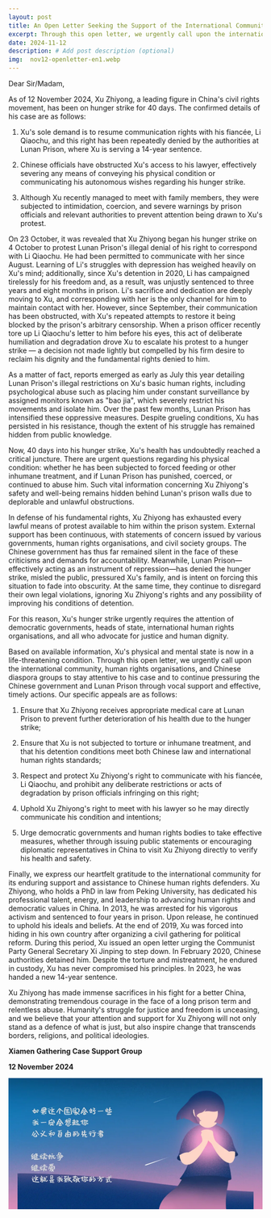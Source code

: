 ```yaml
---
layout: post
title: An Open Letter Seeking the Support of the International Community, Human Rights Organisations, and Chinese Diaspora Groups Regarding the Hunger Strike of Xu Zhiyong
excerpt: Through this open letter, we urgently call upon the international community, human rights organisations, and Chinese diaspora groups to stay attentive to his case and to continue pressuring the Chinese government and Lunan Prison through vocal support and effective, timely actions. 
date: 2024-11-12 
description: # Add post description (optional)
img:  nov12-openletter-en1.webp
---
```


Dear Sir/Madam,

As of 12 November 2024, Xu Zhiyong, a leading figure in China's civil rights movement, has been on hunger strike for 40 days. The confirmed details of his case are as follows:

1. Xu's sole demand is to resume communication rights with his fiancée, Li Qiaochu, and this right has been repeatedly denied by the authorities at Lunan Prison, where Xu is serving a 14-year sentence.

2. Chinese officials have obstructed Xu's access to his lawyer, effectively severing any means of conveying his physical condition or communicating his autonomous wishes regarding his hunger strike. 

3. Although Xu recently managed to meet with family members, they were subjected to intimidation, coercion, and severe warnings by prison officials and relevant authorities to prevent attention being drawn to Xu's protest.

On 23 October, it was revealed that Xu Zhiyong began his hunger strike on 4 October to protest Lunan Prison's illegal denial of his right to correspond with Li Qiaochu. He had been permitted to communicate with her since August. Learning of Li's struggles with depression has weighed heavily on Xu's mind; additionally, since Xu's detention in 2020, Li has campaigned tirelessly for his freedom and, as a result, was unjustly sentenced to three years and eight months in prison. Li's sacrifice and dedication are deeply moving to Xu, and corresponding with her is the only channel for him to maintain contact with her. However, since September, their communication has been obstructed, with Xu's repeated attempts to restore it being blocked by the prison's arbitrary censorship. When a prison officer recently tore up Li Qiaochu's letter to him before his eyes, this act of deliberate humiliation and degradation drove Xu to escalate his protest to a hunger strike — a decision not made lightly but compelled by his firm desire to reclaim his dignity and the fundamental rights denied to him.

As a matter of fact, reports emerged as early as July this year detailing Lunan Prison's illegal restrictions on Xu's basic human rights, including psychological abuse such as placing him under constant surveillance by assigned monitors known as "bao jia", which severely restrict his movements and isolate him. Over the past few months, Lunan Prison has intensified these oppressive measures. Despite grueling conditions, Xu has persisted in his resistance, though the extent of his struggle has remained hidden from public knowledge.

Now, 40 days into his hunger strike, Xu's health has undoubtedly reached a critical juncture. There are urgent questions regarding his physical condition: whether he has been subjected to forced feeding or other inhumane treatment, and if Lunan Prison has punished, coerced, or continued to abuse him. Such vital information concerning Xu Zhiyong's safety and well-being remains hidden behind Lunan's prison walls due to deplorable and unlawful obstructions.

In defense of his fundamental rights, Xu Zhiyong has exhausted every lawful means of protest available to him within the prison system. External support has been continuous, with statements of concern issued by various governments, human rights organisations, and civil society groups. The Chinese government has thus far remained silent in the face of these criticisms and demands for accountability. Meanwhile, Lunan Prison—effectively acting as an instrument of repression—has denied the hunger strike, misled the public, pressured Xu's family, and is intent on forcing this situation to fade into obscurity. At the same time, they continue to disregard their own legal violations, ignoring Xu Zhiyong's rights and any possibility of improving his conditions of detention.

For this reason, Xu's hunger strike urgently requires the attention of democratic governments, heads of state, international human rights organisations, and all who advocate for justice and human dignity.

Based on available information, Xu's physical and mental state is now in a life-threatening condition. Through this open letter, we urgently call upon the international community, human rights organisations, and Chinese diaspora groups to stay attentive to his case and to continue pressuring the Chinese government and Lunan Prison through vocal support and effective, timely actions. Our specific appeals are as follows:

1. Ensure that Xu Zhiyong receives appropriate medical care at Lunan Prison to prevent further deterioration of his health due to the hunger strike;

2. Ensure that Xu is not subjected to torture or inhumane treatment, and that his detention conditions meet both Chinese law and international human rights standards;

3. Respect and protect Xu Zhiyong's right to communicate with his fiancée, Li Qiaochu, and prohibit any deliberate restrictions or acts of degradation by prison officials infringing on this right;

4. Uphold Xu Zhiyong's right to meet with his lawyer so he may directly communicate his condition and intentions;

5. Urge democratic governments and human rights bodies to take effective measures, whether through issuing public statements or encouraging diplomatic representatives in China to visit Xu Zhiyong directly to verify his health and safety.

Finally, we express our heartfelt gratitude to the international community for its enduring support and assistance to Chinese human rights defenders. Xu Zhiyong, who holds a PhD in law from Peking University, has dedicated his professional talent, energy, and leadership to advancing human rights and democratic values in China. In 2013, he was arrested for his vigorous activism and sentenced to four years in prison. Upon release, he continued to uphold his ideals and beliefs. At the end of 2019, Xu was forced into hiding in his own country after organizing a civil gathering for political reform. During this period, Xu issued an open letter urging the Communist Party General Secretary Xi Jinping to step down. In February 2020, Chinese authorities detained him. Despite the torture and mistreatment, he endured in custody, Xu has never compromised his principles. In 2023, he was handed a new 14-year sentence.

Xu Zhiyong has made immense sacrifices in his fight for a better China, demonstrating tremendous courage in the face of a long prison term and relentless abuse. Humanity's struggle for justice and freedom is unceasing, and we believe that your attention and support for Xu Zhiyong will not only stand as a defence of what is just, but also inspire change that transcends borders, religions, and political ideologies.


**Xiamen Gathering Case Support Group**

**12 November 2024**

![](/assets/img/nov12-openletter-en2.webp)
